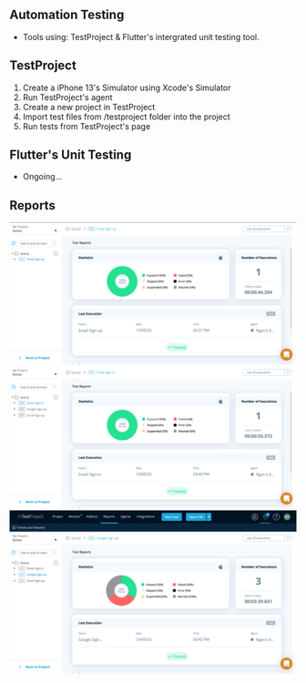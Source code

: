 ## Automation Testing
- Tools using: TestProject & Flutter's intergrated unit testing tool.

## TestProject 
1. Create a iPhone 13's Simulator using Xcode's Simulator
2. Run TestProject's agent
3. Create a new project in TestProject
4. Import test files from /testproject folder into the project
5. Run tests from TestProject's page

## Flutter's Unit Testing
- Ongoing...

## Reports
![Email Sign-up](reports/email-sign-up.png?raw=true "Email Sign-up")
![Email Sign-in](reports/email-sign-in.png?raw=true "Email Sign-in")
![Google Sign-up](reports/google-sign-up.png?raw=true "Google Sign-up")
